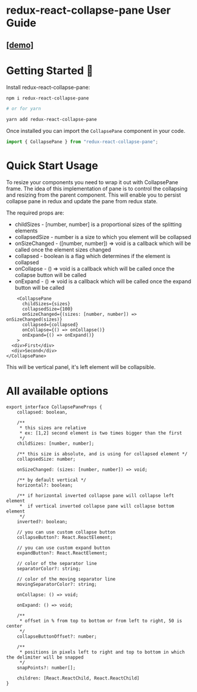 # redux-react-collapse-pane User Guide

## [[demo]](https://codesandbox.io/s/redux-react-collapse-pane-demo-7gnk4)

# Getting Started :rocket:

Install redux-react-collapse-pane:
```bash
npm i redux-react-collapse-pane

# or for yarn

yarn add redux-react-collapse-pane
```
Once installed you can import the `CollapsePane` component in your code.

```ts
import { CollapsePane } from "redux-react-collapse-pane";
```
# Quick Start Usage

To resize your components you need to wrap it out with CollapsePane frame. 
The idea of this implementation of pane is to control the collapsing and resizing from the parent component.
This will enable you to persist collapse pane in redux and update the pane from redux state.

The required props are:
- childSizes - [number, number] is a proportional sizes of the splitting elements
- collapsedSize - number is a size to which you element will be collapsed
- onSizeChanged - ([number, number]) => void is a callback which will be called once the element sizes changed
- collapsed - boolean is a flag which determines if the element is collapsed
- onCollapse - () => void is a callback which will be called once the collapse button will be called
- onExpand - () => void is a callback which will be called once the expand button will be called

```tsx
    <CollapsePane
      childSizes={sizes}
      collapsedSize={100}
      onSizeChanged={(sizes: [number, number]) => onSizeChanged(sizes)}
      collapsed={collapsed}
      onCollapse={() => onCollapse()}
      onExpand={() => onExpand()}
    >
  <div>First</div>
  <div>Second</div>
</CollapsePane>
```
This will be vertical panel, it's left element will be collapsible.

# All available options

```tsx
export interface CollapsePaneProps {
    collapsed: boolean,

    /**
     * this sizes are relative
     * ex: [1,2] second element is two times bigger than the first
     */
    childSizes: [number, number];

    /** this size is absolute, and is using for collapsed element */
    collapsedSize: number;

    onSizeChanged: (sizes: [number, number]) => void;

    /** by default vertical */
    horizontal?: boolean;

    /** if horizontal inverted collapse pane will collapse left element
     *  if vertical inverted collapse pane will collapse bottom element
     */
    inverted?: boolean;

    // you can use custom collapse button
    collapseButton?: React.ReactElement;

    // you can use custom expand button
    expandButton?: React.ReactElement;

    // color of the separator line
    separatorColor?: string;

    // color of the moving separator line
    movingSeparatorColor?: string;

    onCollapse: () => void;

    onExpand: () => void;

    /**
     * offset in % from top to bottom or from left to right, 50 is center
     */
    collapseButtonOffset?: number;

    /**
     * positions in pixels left to right and top to bottom in which the delimiter will be snapped
     */
    snapPoints?: number[];

    children: [React.ReactChild, React.ReactChild]
}
```